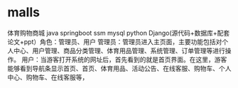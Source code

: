 # malls
体育购物商城 java springboot ssm mysql python Django(源代码+数据库+配套论文+ppt）角色：管理员、用户  管理员：管理员进入主页面，主要功能包括对个人中心、用户管理、商品分类管理、体育用品管理、系统管理、订单管理等进行操作。  用户：当游客打开系统的网址后，首先看到的就是首页界面。在这里，游客能够看到导航条显示首页、首页、体育用品、活动公告、在线客服、购物车、个人中心、购物车、在线客服等，
